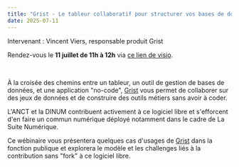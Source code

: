 ```yaml
---
title: "Grist - Le tableur collaboratif pour structurer vos bases de données."
date: 2025-07-11
---
```

Intervenant : Vincent Viers, responsable produit Grist

Rendez-vous le **11 juillet de 11h à 12h** via [ce lien de visio](https://visio.numerique.gouv.fr/zzk-suaz-yys).

<br/>


À la croisée des chemins entre un tableur, un outil de gestion de
bases de données, et une application "no-code",
[Grist](https://www.getgrist.com) vous permet de collaborer sur des
jeux de données et de construire des outils métiers sans avoir à
coder.

L'ANCT et la DINUM contribuent activement à ce logiciel libre et
s'efforcent d'en faire un commun numérique déployé notamment dans le
cadre de La Suite Numérique.

Ce wébinaire vous présentera quelques cas d'usages de
[Grist](https://grist.numerique.gouv.fr) dans la fonction publique et
explorera le modèle et les challenges liés à la contribution sans
"fork" à ce logiciel libre.
